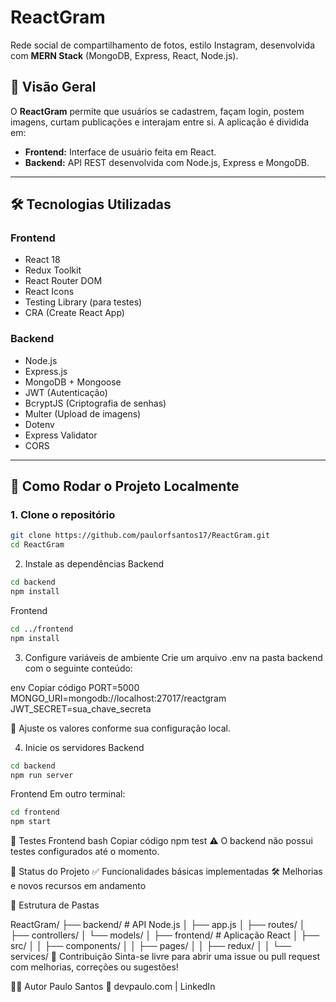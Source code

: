 # ReactGram

Rede social de compartilhamento de fotos, estilo Instagram, desenvolvida com **MERN Stack** (MongoDB, Express, React, Node.js).

## 🧠 Visão Geral

O **ReactGram** permite que usuários se cadastrem, façam login, postem imagens, curtam publicações e interajam entre si. A aplicação é dividida em:

- **Frontend:** Interface de usuário feita em React.
- **Backend:** API REST desenvolvida com Node.js, Express e MongoDB.

---

## 🛠️ Tecnologias Utilizadas

### Frontend

- React 18
- Redux Toolkit
- React Router DOM
- React Icons
- Testing Library (para testes)
- CRA (Create React App)

### Backend

- Node.js
- Express.js
- MongoDB + Mongoose
- JWT (Autenticação)
- BcryptJS (Criptografia de senhas)
- Multer (Upload de imagens)
- Dotenv
- Express Validator
- CORS

---

## 🚀 Como Rodar o Projeto Localmente

### 1. Clone o repositório

```bash
git clone https://github.com/paulorfsantos17/ReactGram.git
cd ReactGram
```
2. Instale as dependências
Backend
```bash
cd backend
npm install
```
Frontend
```bash
cd ../frontend
npm install
```
3. Configure variáveis de ambiente
Crie um arquivo .env na pasta backend com o seguinte conteúdo:

env
Copiar código
PORT=5000
MONGO_URI=mongodb://localhost:27017/reactgram
JWT_SECRET=sua_chave_secreta

🔐 Ajuste os valores conforme sua configuração local.

4. Inicie os servidores
Backend
```bash
cd backend
npm run server
```

Frontend
Em outro terminal:

```bash
cd frontend
npm start
```
🧪 Testes
Frontend
bash
Copiar código
npm test
⚠️ O backend não possui testes configurados até o momento.

🧾 Status do Projeto
✅ Funcionalidades básicas implementadas
🛠️ Melhorias e novos recursos em andamento

📂 Estrutura de Pastas

ReactGram/
├── backend/        # API Node.js
│   ├── app.js
│   ├── routes/
│   ├── controllers/
│   └── models/
│
├── frontend/       # Aplicação React
│   ├── src/
│   │   ├── components/
│   │   ├── pages/
│   │   ├── redux/
│   │   └── services/
🤝 Contribuição
Sinta-se livre para abrir uma issue ou pull request com melhorias, correções ou sugestões!

🧑‍💻 Autor
Paulo Santos
🔗 devpaulo.com | LinkedIn

